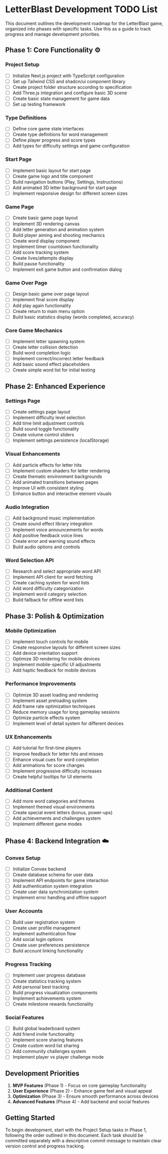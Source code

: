 # LetterBlast Development TODO List

This document outlines the development roadmap for the LetterBlast game, organized into phases with specific tasks. Use this as a guide to track progress and manage development priorities.

## Phase 1: Core Functionality ⚙️

### Project Setup
- [ ] Initialize Next.js project with TypeScript configuration
- [ ] Set up Tailwind CSS and shadcn/ui component library
- [ ] Create project folder structure according to specification
- [ ] Add Three.js integration and configure basic 3D scene
- [ ] Create basic state management for game data
- [ ] Set up testing framework

### Type Definitions
- [ ] Define core game state interfaces
- [ ] Create type definitions for word management
- [ ] Define player progress and score types
- [ ] Add types for difficulty settings and game configuration

### Start Page
- [ ] Implement basic layout for start page
- [ ] Create game logo and title component
- [ ] Build navigation buttons (Play, Settings, Instructions)
- [ ] Add animated 3D letter background for start page
- [ ] Implement responsive design for different screen sizes

### Game Page
- [ ] Create basic game page layout
- [ ] Implement 3D rendering canvas
- [ ] Add letter generation and animation system
- [ ] Build player aiming and shooting mechanics
- [ ] Create word display component
- [ ] Implement timer countdown functionality
- [ ] Add score tracking system
- [ ] Create lives/attempts display
- [ ] Build pause functionality
- [ ] Implement exit game button and confirmation dialog

### Game Over Page
- [ ] Design basic game over page layout
- [ ] Implement final score display
- [ ] Add play again functionality
- [ ] Create return to main menu option
- [ ] Build basic statistics display (words completed, accuracy)

### Core Game Mechanics
- [ ] Implement letter spawning system
- [ ] Create letter collision detection
- [ ] Build word completion logic
- [ ] Implement correct/incorrect letter feedback
- [ ] Add basic sound effect placeholders
- [ ] Create simple word list for initial testing

## Phase 2: Enhanced Experience

### Settings Page
- [ ] Create settings page layout
- [ ] Implement difficulty level selection
- [ ] Add time limit adjustment controls
- [ ] Build sound toggle functionality
- [ ] Create volume control sliders
- [ ] Implement settings persistence (localStorage)

### Visual Enhancements
- [ ] Add particle effects for letter hits
- [ ] Implement custom shaders for letter rendering
- [ ] Create thematic environment backgrounds
- [ ] Add animated transitions between pages
- [ ] Improve UI with consistent styling
- [ ] Enhance button and interactive element visuals

### Audio Integration
- [ ] Add background music implementation
- [ ] Create sound effect library integration
- [ ] Implement voice announcements for words
- [ ] Add positive feedback voice lines
- [ ] Create error and warning sound effects
- [ ] Build audio options and controls

### Word Selection API
- [ ] Research and select appropriate word API
- [ ] Implement API client for word fetching
- [ ] Create caching system for word lists
- [ ] Add word difficulty categorization
- [ ] Implement word category selection
- [ ] Build fallback for offline word lists

## Phase 3: Polish & Optimization

### Mobile Optimization
- [ ] Implement touch controls for mobile
- [ ] Create responsive layouts for different screen sizes
- [ ] Add device orientation support
- [ ] Optimize 3D rendering for mobile devices
- [ ] Implement mobile-specific UI adjustments
- [ ] Add haptic feedback for mobile devices

### Performance Improvements
- [ ] Optimize 3D asset loading and rendering
- [ ] Implement asset preloading system
- [ ] Add frame rate optimization techniques
- [ ] Reduce memory usage for long gameplay sessions
- [ ] Optimize particle effects system
- [ ] Implement level of detail system for different devices

### UX Enhancements
- [ ] Add tutorial for first-time players
- [ ] Improve feedback for letter hits and misses
- [ ] Enhance visual cues for word completion
- [ ] Add animations for score changes
- [ ] Implement progressive difficulty increases
- [ ] Create helpful tooltips for UI elements

### Additional Content
- [ ] Add more word categories and themes
- [ ] Implement themed visual environments
- [ ] Create special event letters (bonus, power-ups)
- [ ] Add achievements and challenges system
- [ ] Implement different game modes

## Phase 4: Backend Integration ☁️

### Convex Setup
- [ ] Initialize Convex backend
- [ ] Create database schema for user data
- [ ] Implement API endpoints for game interaction
- [ ] Add authentication system integration
- [ ] Create user data synchronization system
- [ ] Implement error handling and offline support

### User Accounts
- [ ] Build user registration system
- [ ] Create user profile management
- [ ] Implement authentication flow
- [ ] Add social login options
- [ ] Create user preferences persistence
- [ ] Build account linking functionality

### Progress Tracking
- [ ] Implement user progress database
- [ ] Create statistics tracking system
- [ ] Add personal best tracking
- [ ] Build progress visualization components
- [ ] Implement achievements system
- [ ] Create milestone rewards functionality

### Social Features
- [ ] Build global leaderboard system
- [ ] Add friend invite functionality
- [ ] Implement score sharing features
- [ ] Create custom word list sharing
- [ ] Add community challenges system
- [ ] Implement player vs player challenge mode

## Development Priorities

1. **MVP Features** (Phase 1) - Focus on core gameplay functionality
2. **User Experience** (Phase 2) - Enhance game feel and visual appeal
3. **Optimization** (Phase 3) - Ensure smooth performance across devices
4. **Advanced Features** (Phase 4) - Add backend and social features

## Getting Started

To begin development, start with the Project Setup tasks in Phase 1, following the order outlined in this document. Each task should be committed separately with a descriptive commit message to maintain clear version control and progress tracking.